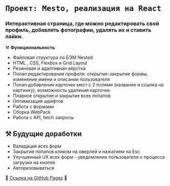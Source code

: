 # `Проект: Mesto, реализация на React`
### Интерактивная страница, где можно редактировать свой профиль, добавлять фотографии, удалять их и ставить лайки.

⚒️ **Функциональность**
- Файловая структура по БЭМ Nested
- HTML , CSS, Flexbox и Grid Layout
- Резиновая и адаптивная вёрстка
- Попап редактирования профиля: открытие-закрытие формы, изменение имени и описании пользователя
- Попап добавления карточек мест с 2 полями (название и ссылка на картинку), возможность удаления карточек
- Плавное открытие и закрытие всех попапов
- Оптимизация шрифтов
- Работа с формами
- Сборка WebPack
- Работа с API, fetch запросы

## ⚒️ **Будущие доработки**
- Валидация всех форм
- Закрытие попапов кликом на оверлей и нажатием на Esc
- Улучшенный UX всех форм - уведомление пользователя о процессе загрузки на кнопке
- Авторизовываться

🔗 [Ссылка на GitHub Pages](https://mari54.github.io/mesto-react/) 🔗